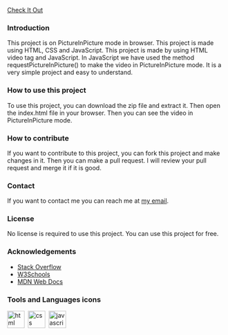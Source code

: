[Check It Out](https://habiburrehmanbhattii.github.io/Picture-in-picture/)

### Introduction 
 This project is on PictureInPicture mode in browser. This project is made using HTML, CSS and JavaScript. This project is made by using HTML video tag and JavaScript.
 In JavaScript we have used the method requestPictureInPicture() to make the video in PictureInPicture mode. It is a very simple project and easy to understand.
### How to use this project
To use this project, you can download the zip file and extract it. Then open the index.html file in your browser. Then you can see the video in PictureInPicture mode.
### How to contribute
If you want to contribute to this project, you can fork this project and make changes in it. Then you can make a pull request. I will review your pull request and merge it if it is good.
### Contact
If you want to contact me you can reach me at [my email](mailto:habiburrehman29@gmail.com).
### License
No license is required to use this project. You can use this project for free.
### Acknowledgements
- [Stack Overflow](https://stackoverflow.com/)
- [W3Schools](https://www.w3schools.com/)
- [MDN Web Docs](https://developer.mozilla.org/en-US/)
### Tools and Languages icons
<div>
<img src="https://img.icons8.com/color/48/000000/html-5--v1.png" alt="html" width="40" height="40"/>&nbsp;
<img src="https://img.icons8.com/color/48/000000/css3.png" alt="css" width="40" height="40"/>&nbsp;
<img src="https://img.icons8.com/color/48/000000/javascript--v1.png" alt="javascript" width="40" height="40"/>&nbsp;
</div>
